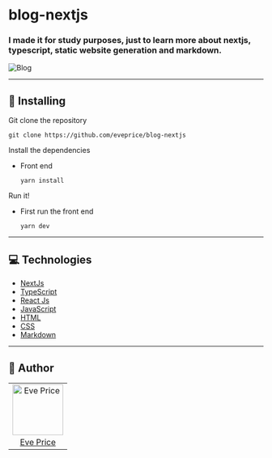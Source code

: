 # blog-nextjs

### I made it for study purposes, just to learn more about nextjs, typescript, static website generation and markdown.

![Blog](https://github.com/eveprice/blog-nextjs/blob/main/Animation.gif)

---

## 💾 Installing 

Git clone the repository

```
git clone https://github.com/eveprice/blog-nextjs
```

Install the dependencies

  - Front end
    ```
    yarn install
    ```
Run it!

 - First run the front end
    ```
    yarn dev
    ```
---

## 💻 Technologies

- [NextJs](https://nextjs.org)
- [TypeScript](https://www.typescriptlang.org)
- [React Js](https://developer.mozilla.org/en-US/docs/Web/API/Fetch_API)
- [JavaScript](https://www.javascript.com/)
- [HTML](https://html.spec.whatwg.org/multipage/)
- [CSS](https://devdocs.io/css/)
- [Markdown](https://daringfireball.net/projects/markdown/)

---

## 📖 Author
<table>
  <tr>
    <td  align=center>
        <img src="https://avatars.githubusercontent.com/u/90803853?v=4" width="100px" alt="Eve Price">
        <a href="https://github.com/eveprice">
          <br>
            Eve Price
          </br>
        </a>
    </td>
  </tr>
</table>
